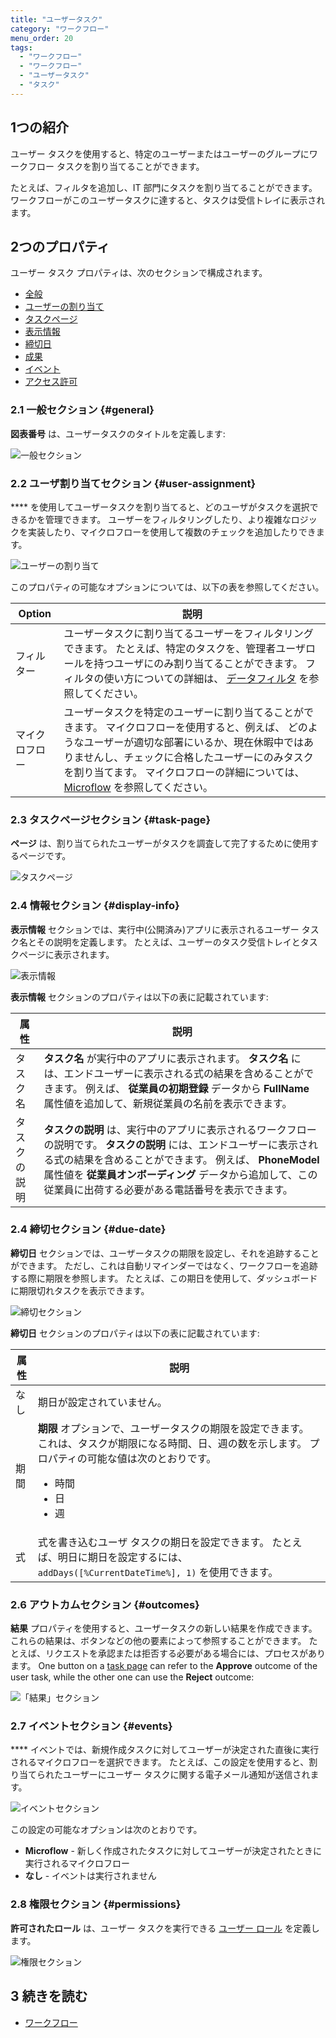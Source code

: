 ```yaml
---
title: "ユーザータスク"
category: "ワークフロー"
menu_order: 20
tags:
  - "ワークフロー"
  - "ワークフロー"
  - "ユーザータスク"
  - "タスク"
---
```


## 1つの紹介

ユーザー タスクを使用すると、特定のユーザーまたはユーザーのグループにワークフロー タスクを割り当てることができます。

たとえば、フィルタを追加し、IT 部門にタスクを割り当てることができます。 ワークフローがこのユーザータスクに達すると、タスクは受信トレイに表示されます。

## 2つのプロパティ

ユーザー タスク プロパティは、次のセクションで構成されます。

* [全般](#general)
* [ユーザーの割り当て](#user-assignment)
* [タスクページ](#task-page)
* [表示情報](#display-info)
* [締切日](#due-date)
* [成果](#outcomes)
* [イベント](#events)
* [アクセス許可](#permissions)

### 2.1 一般セクション {#general}

**図表番号** は、ユーザータスクのタイトルを定義します:

![一般セクション](attachments/workflows-user-task/general.jpg)

### 2.2 ユーザ割り当てセクション {#user-assignment}

**** を使用してユーザータスクを割り当てると、どのユーザがタスクを選択できるかを管理できます。 ユーザーをフィルタリングしたり、より複雑なロジックを実装したり、マイクロフローを使用して複数のチェックを追加したりできます。

![ユーザーの割り当て](attachments/workflows-user-task/user-assignment.jpg)

このプロパティの可能なオプションについては、以下の表を参照してください。

| Option  | 説明                                                                                                                                                                 |
| ------- | ------------------------------------------------------------------------------------------------------------------------------------------------------------------ |
| フィルター   | ユーザータスクに割り当てるユーザーをフィルタリングできます。 たとえば、特定のタスクを、管理者ユーザロールを持つユーザにのみ割り当てることができます。 フィルタの使い方についての詳細は、 [データフィルタ](data-filters) を参照してください。                                   |
| マイクロフロー | ユーザータスクを特定のユーザーに割り当てることができます。 マイクロフローを使用すると、例えば、 どのようなユーザーが適切な部署にいるか、現在休暇中ではありませんし、チェックに合格したユーザーにのみタスクを割り当てます。 マイクロフローの詳細については、 [Microflow](microflows) を参照してください。 |

### 2.3 タスクページセクション {#task-page}

**ページ** は、割り当てられたユーザーがタスクを調査して完了するために使用するページです。

![タスクページ](attachments/workflows-user-task/task-page.jpg)

### 2.4 情報セクション {#display-info}

**表示情報** セクションでは、実行中(公開済み)アプリに表示されるユーザー タスク名とその説明を定義します。 たとえば、ユーザーのタスク受信トレイとタスクページに表示されます。

![表示情報](attachments/workflows-user-task/display-information.jpg)

**表示情報** セクションのプロパティは以下の表に記載されています:

| 属性     | 説明                                                                                                                                                                |
| ------ | ----------------------------------------------------------------------------------------------------------------------------------------------------------------- |
| タスク名   | **タスク名** が実行中のアプリに表示されます。 **タスク名** には、エンドユーザーに表示される式の結果を含めることができます。 例えば、 **従業員の初期登録** データから **FullName** 属性値を追加して、新規従業員の名前を表示できます。                                |
| タスクの説明 | **タスクの説明** は、実行中のアプリに表示されるワークフローの説明です。 **タスクの説明** には、エンドユーザーに表示される式の結果を含めることができます。 例えば、 **PhoneModel** 属性値を **従業員オンボーディング** データから追加して、この従業員に出荷する必要がある電話番号を表示できます。 |

### 2.4 締切セクション {#due-date}

**締切日** セクションでは、ユーザータスクの期限を設定し、それを追跡することができます。 ただし、これは自動リマインダーではなく、ワークフローを追跡する際に期限を参照します。 たとえば、この期日を使用して、ダッシュボードに期限切れタスクを表示できます。

![締切セクション](attachments/workflows-user-task/due-date.jpg)

**締切日** セクションのプロパティは以下の表に記載されています:

| 属性 | 説明                                                                                                                    |
| -- | --------------------------------------------------------------------------------------------------------------------- |
| なし | 期日が設定されていません。                                                                                                         |
| 期間 | **期限** オプションで、ユーザータスクの期限を設定できます。 これは、タスクが期限になる時間、日、週の数を示します。 プロパティの可能な値は次のとおりです。<br /><ul><li>時間</li><li>日</li><li>週</li> </ul> |
| 式  | 式を書き込むユーザ タスクの期日を設定できます。 たとえば、明日に期日を設定するには、 `addDays([%CurrentDateTime%], 1)` を使用できます。                                |

### 2.6 アウトカムセクション {#outcomes}

**結果** プロパティを使用すると、ユーザータスクの新しい結果を作成できます。 これらの結果は、ボタンなどの他の要素によって参照することができます。 たとえば、リクエストを承認または拒否する必要がある場合には、プロセスがあります。 One button on a [task page](#task-page) can refer to the **Approve** outcome of the user task, while the other one can use the **Reject** outcome:

![「結果」セクション](attachments/workflows-user-task/outcomes.jpg)

### 2.7 イベントセクション {#events}

**** イベントでは、新規作成タスクに対してユーザーが決定された直後に実行されるマイクロフローを選択できます。 たとえば、この設定を使用すると、割り当てられたユーザーにユーザー タスクに関する電子メール通知が送信されます。

![イベントセクション](attachments/workflows-user-task/events.jpg)

この設定の可能なオプションは次のとおりです。

* **Microflow** - 新しく作成されたタスクに対してユーザーが決定されたときに実行されるマイクロフロー
* **なし** - イベントは実行されません

### 2.8 権限セクション {#permissions}

**許可されたロール** は、ユーザー タスクを実行できる [ユーザー ロール](settings-security#roles-and-permissions) を定義します。

![権限セクション](attachments/workflows-user-task/permissions.jpg)

## 3 続きを読む

* [ワークフロー](workflows)